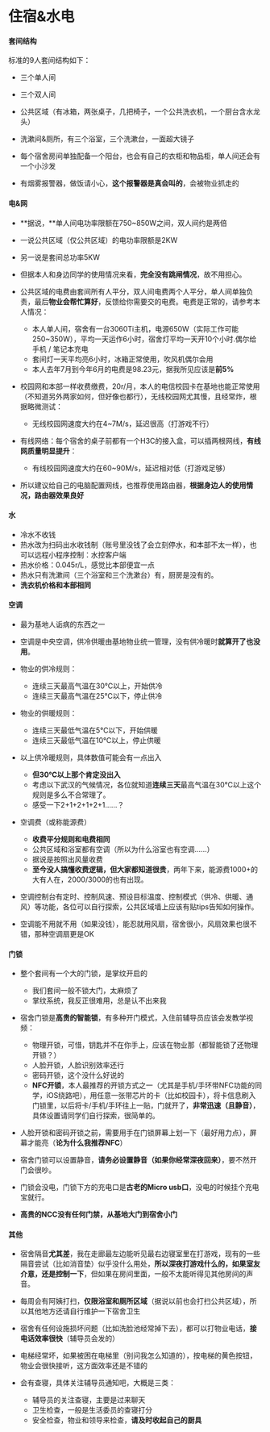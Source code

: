 # 住宿&水电

#### 套间结构

标准的9人套间结构如下：

- 三个单人间
- 三个双人间
- 公共区域（有冰箱，两张桌子，几把椅子，一个公共洗衣机，一个厨台含水龙头）
- 洗漱间&厕所，有三个浴室，三个洗漱台，一面超大镜子

- 每个宿舍房间单独配备一个阳台，也会有自己的衣柜和物品柜，单人间还会有一个小沙发

- 有烟雾报警器，做饭请小心，**这个报警器是真会叫的**，会被物业抓走的



#### 电&网

- **据说，**单人间电功率限额在750~850W之间，双人间约是两倍
- 一说公共区域（仅公共区域）的电功率限额是2KW
- 另一说是套间总功率5KW
- 但据本人和身边同学的使用情况来看，**完全没有跳闸情况**，故不用担心。
- 公共区域的电费由套间所有人平分，双人间电费两个人平分，单人间单独负责，最后**物业会帮忙算好**，反馈给你需要交的电费。电费是正常的，请参考本人情况：
  - 本人单人间，宿舍有一台3060Ti主机，电源650W（实际工作可能250~350W），平均一天运作6小时，宿舍灯平均一天开10个小时.偶尔给手机 / 笔记本充电
  - 套间灯一天平均亮6小时，冰箱正常使用，吹风机偶尔会用
  - 本人去年7月到今年6月的电费是98.23元，据我所见应该是**前5%**

- 校园网和本部一样收费缴费，20r/月，本人的电信校园卡在基地也能正常使用（不知道另外两家如何，但好像也都行），无线校园网尤其慢，且经常炸，根据略微测试：
  - 无线校园网速度大约在4~7M/s，延迟很高（打游戏不行）
- 有线网络：每个宿舍的桌子前都有一个H3C的接入盒，可以插两根网线，**有线网质量明显提升**：
  - 有线校园网速度大约在60~90M/s，延迟相对低（打游戏足够）
- 所以建议给自己的电脑配置网线，也推荐使用路由器，**根据身边人的使用情况，路由器效果良好**





#### 水

- 冷水不收钱
- 热水改为扫码出水收钱制（账号里没钱了会立刻停水，和本部不太一样），也可以远程小程序控制：水控客户端
- 热水价格：0.045r/L，感觉比本部便宜一点
- 热水只有洗漱间（三个浴室和三个洗漱台）有，厨房是没有的。
- **洗衣机价格和本部相同**



#### 空调

- 最为基地人诟病的东西之一

- 空调是中央空调，供冷供暖由基地物业统一管理，没有供冷暖时**就算开了也没用**。

- 物业的供冷规则：
  - 连续三天最高气温在30℃以上，开始供冷
  - 连续三天最高气温在25℃以下，停止供冷

- 物业的供暖规则：
  - 连续三天最低气温在5℃以下，开始供暖
  - 连续三天最低气温在10℃以上，停止供暖

- 以上供冷暖规则，具体数值可能会有一点出入
  - **但30℃以上那个肯定没出入**
  - 考虑以下武汉的气候情况，各位就知道**连续三天**最高气温在30℃以上这个规则是多么不合常理了。
  - 感受一下2+1+2+1+2+1……？

- 空调费（或称能源费）
  - **收费平分规则和电费相同**
  - 公共区域和浴室都有空调（所以为什么浴室也有空调……）
  - 据说是按照出风量收费
  - **至今没人搞懂收费逻辑，但大家都知道很贵**，两年下来，能源费1000+的大有人在，2000/3000的也有出现。

- 空调控制台有定时、控制风速、预设目标温度、控制模式（供冷、供暖、通风）等功能，各位可以自行探索，公共区域墙上应该有贴tips告知如何操作。
- 空调能不用就不用（如果没钱），能忍就用风扇，宿舍很小，风扇效果也很不错，那种空调扇更是OK



#### 门锁

- 整个套间有一个大的门锁，是掌纹开启的
  - 我们套间一般不锁大门，太麻烦了
  - 掌纹系统，我反正很难用，总是认不出来我
- 宿舍门锁是**高贵的智能锁**，有多种开门模式，入住前辅导员应该会发教学视频：
  - 物理开锁，可惜，钥匙并不在你手上，应该在物业那（都智能锁了还物理开锁？）
  - 人脸开锁，人脸识别效率还行
  - 密码开锁，这个没什么好说的
  - **NFC开锁**，本人最推荐的开锁方式之一（尤其是手机/手环带NFC功能的同学，iOS绕路吧），用任意一张带芯片的卡（比如校园卡），将卡信息刷入门锁里，以后将卡/手机/手环往上一贴，门就开了，**非常迅速（且静音）**，具体设置请同学们自行探索，很简单的。
- 人脸开锁和密码开锁之前，需要用手在门锁屏幕上划一下（最好用力点），屏幕才能亮（**论为什么我推荐NFC**）
- 宿舍门锁可以设置静音，**请务必设置静音（如果你经常深夜回来）**，要不然开门会很吵。

- 门锁会没电，门锁下方的充电口是**古老的Micro usb口**，没电的时候挂个充电宝就行。

- **高贵的NCC没有任何门禁，从基地大门到宿舍小门**



#### 其他

- 宿舍隔音**尤其差**，我在走廊最左边能听见最右边寝室里在打游戏，现有的一些隔音尝试（比如消音垫）似乎没什么用处，**所以深夜打游戏什么的，如果室友介意，还是控制一下**，但如果在房间里面，一般不太能听得见其他房间的声音。

- 每周会有阿姨打扫，**仅限浴室和厕所区域**（据说以前也会打扫公共区域），所以其他地方还请自行维护一下宿舍卫生

- 宿舍有任何设施损坏问题（比如洗脸池经常掉下去），都可以打物业电话，**接电话效率很快**（辅导员会发的）
- 电梯经常坏，如果被困在电梯里（别问我怎么知道的），按电梯的黄色按钮，物业会很快接听，这方面效率还是不错的

- 会有查寝，具体关注辅导员通知吧，大概是三类：
  - 辅导员的关注查寝，主要是过来聊天
  - 卫生检查，一般是生活委员的查寝打分
  - 安全检查，物业和领导来检查，**请及时收起自己的厨具**

